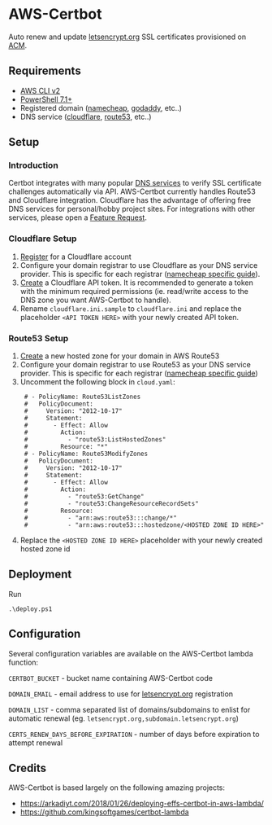# AWS-Certbot
Auto renew and update [letsencrypt.org](https://letsencrypt.org) SSL certificates provisioned on [ACM](https://aws.amazon.com/certificate-manager/).

## Requirements
- [AWS CLI v2](https://aws.amazon.com/cli/)
- [PowerShell 7.1+](https://docs.microsoft.com/en-us/powershell/scripting/install/installing-powershell?view=powershell-7.1)
- Registered domain ([namecheap](https://www.namecheap.com/), [godaddy](https://godaddy.com/), etc..)
- DNS service ([cloudflare](https://www.cloudflare.com/), [route53](https://aws.amazon.com/route53/), etc..)

## Setup

### Introduction
Certbot integrates with many popular [DNS services](https://certbot.eff.org/docs/using.html?highlight=dns#dns-plugins) to verify SSL certificate challenges automatically via API. AWS-Certbot currently handles Route53 and Cloudflare integration.  Cloudflare has the advantage of offering free DNS services for personal/hobby project sites.  For integrations with other services, please open a [Feature Request](https://github.com/j3ko/aws-certbot/issues/new?assignees=j3ko&labels=enhancement&template=feature_request.md&title=).

### Cloudflare Setup
1. [Register](https://dash.cloudflare.com/sign-up) for a Cloudflare account
1. Configure your domain registrar to use Cloudflare as your DNS service provider.  This is specific for each registrar ([namecheap specific guide](https://www.namecheap.com/support/knowledgebase/article.aspx/9607/2210/how-to-set-up-dns-records-for-your-domain-in-cloudflare-account/)).
1. [Create](https://developers.cloudflare.com/api/tokens/create) a Cloudflare API token.  It is recommended to generate a token with the minimum required permissions (ie. read/write access to the DNS zone you want AWS-Certbot to handle).
1. Rename `cloudflare.ini.sample` to `cloudflare.ini` and replace the placeholder `<API TOKEN HERE>` with your newly created API token.

### Route53 Setup
1. [Create](https://docs.aws.amazon.com/Route53/latest/DeveloperGuide/CreatingHostedZone.html) a new hosted zone for your domain in AWS Route53
1. Configure your domain registrar to use Route53 as your DNS service provider.  This is specific for each registrar ([namecheap specific guide](https://www.namecheap.com/support/knowledgebase/article.aspx/10371/2208/how-do-i-link-my-domain-to-amazon-web-services/))
1. Uncomment the following block in `cloud.yaml`:
   ```
    # - PolicyName: Route53ListZones
    #   PolicyDocument:
    #     Version: "2012-10-17"
    #     Statement:
    #       - Effect: Allow
    #         Action:
    #           - "route53:ListHostedZones"
    #         Resource: "*"
    # - PolicyName: Route53ModifyZones
    #   PolicyDocument:
    #     Version: "2012-10-17"
    #     Statement:
    #       - Effect: Allow
    #         Action:
    #           - "route53:GetChange"
    #           - "route53:ChangeResourceRecordSets"
    #         Resource:
    #           - "arn:aws:route53:::change/*"
    #           - "arn:aws:route53:::hostedzone/<HOSTED ZONE ID HERE>"
   ```
1. Replace the `<HOSTED ZONE ID HERE>` placeholder with your newly created hosted zone id

## Deployment
Run
```
.\deploy.ps1
```

## Configuration
Several configuration variables are available on the AWS-Certbot lambda function:

`CERTBOT_BUCKET` - bucket name containing AWS-Certbot code

`DOMAIN_EMAIL` - email address to use for [letsencrypt.org](https://letsencrypt.org) registration

`DOMAIN_LIST` - comma separated list of domains/subdomains to enlist for automatic renewal (eg. `letsencrypt.org,subdomain.letsencrypt.org`)

`CERTS_RENEW_DAYS_BEFORE_EXPIRATION` - number of days before expiration to attempt renewal

## Credits
AWS-Certbot is based largely on the following amazing projects:
- https://arkadiyt.com/2018/01/26/deploying-effs-certbot-in-aws-lambda/
- https://github.com/kingsoftgames/certbot-lambda
